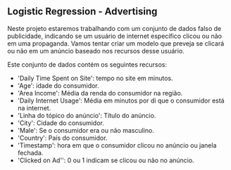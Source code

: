 ## Logistic Regression - Advertising

Neste projeto estaremos trabalhando com um conjunto de dados falso de publicidade, indicando se um usuário de internet específico clicou ou não em uma propaganda. Vamos tentar criar um modelo que preveja se clicará ou não em um anúncio baseado nos recursos desse usuário.

Este conjunto de dados contém os seguintes recursos:

- 'Daily Time Spent on Site': tempo no site em minutos.
- 'Age': idade do consumidor.
- 'Area Income': Média da renda do consumidor na região.
- 'Daily Internet Usage': Média em minutos por di que o consumidor está na internet.
- 'Linha do tópico do anúncio': Título do anúncio.
- 'City': Cidade do consumidor.
- 'Male': Se o consumidor era ou não masculino.
- 'Country': País do consumidor.
- 'Timestamp': hora em que o consumidor clicou no anúncio ou janela fechada.
- 'Clicked on Ad'': 0 ou 1 indicam se clicou ou não no anúncio.
